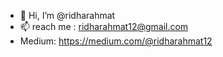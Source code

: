 - 👋 Hi, I’m @ridharahmat
- 📫 reach me : ridharahmat12@gmail.com
- Medium: https://medium.com/@ridharahmat12

<!---
my recent articles : https://medium.com/@ridharahmat12/why-did-bank-customers-move-to-competitors-30716e185fec

--->
